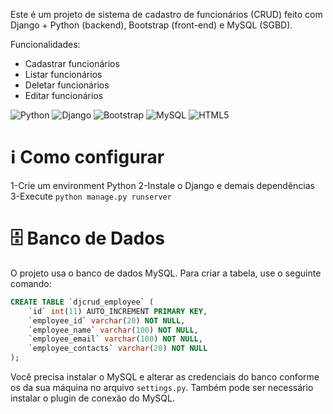 Este é um projeto de sistema de cadastro de funcionários (CRUD) feito com Django + Python (backend), Bootstrap (front-end) e MySQL (SGBD).

Funcionalidades:
- Cadastrar funcionários
- Listar funcionários
- Deletar funcionários
- Editar funcionários

![Python](https://img.shields.io/badge/python-3670A0?style=for-the-badge&logo=python&logoColor=ffdd54)
![Django](https://img.shields.io/badge/django-%23092E20.svg?style=for-the-badge&logo=django&logoColor=white)
![Bootstrap](https://img.shields.io/badge/bootstrap-%238511FA.svg?style=for-the-badge&logo=bootstrap&logoColor=white)
![MySQL](https://img.shields.io/badge/mysql-4479A1.svg?style=for-the-badge&logo=mysql&logoColor=white)
![HTML5](https://img.shields.io/badge/html5-%23E34F26.svg?style=for-the-badge&logo=html5&logoColor=white)

# ℹ Como configurar

1-Crie um environment Python
2-Instale o Django e demais dependências
3-Execute `python manage.py runserver`

# 🗄 Banco de Dados

O projeto usa o banco de dados MySQL. Para criar a tabela, use o seguinte comando:

```sql
CREATE TABLE `djcrud_employee` (
    `id` int(11) AUTO_INCREMENT PRIMARY KEY,
    `employee_id` varchar(20) NOT NULL,
    `employee_name` varchar(100) NOT NULL,
    `employee_email` varchar(100) NOT NULL,
    `employee_contacts` varchar(20) NOT NULL
);
```

Você precisa instalar o MySQL e alterar as credenciais do banco conforme os da sua máquina no arquivo `settings.py`. Também pode ser necessário instalar o plugin de conexão do MySQL.